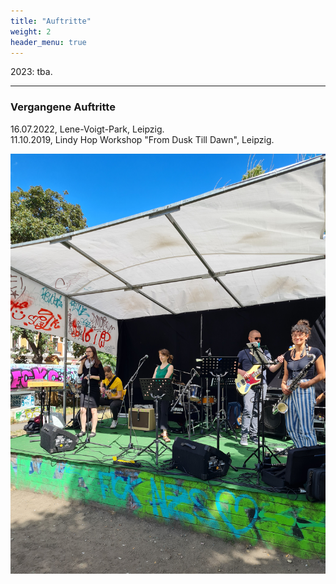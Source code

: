 ```yaml
---
title: "Auftritte"
weight: 2
header_menu: true
---
```


2023: tba.

---

### Vergangene Auftritte

16.07.2022, Lene-Voigt-Park, Leipzig.   
11.10.2019, Lindy Hop Workshop "From Dusk Till Dawn", Leipzig.

![Events](images/events.jpg)
